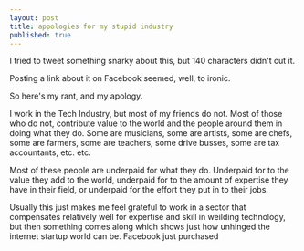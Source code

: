 ```yaml
---
layout: post
title: appologies for my stupid industry
published: true
---
```


I tried to tweet something snarky about this, but 140 characters didn't cut it.

Posting a link about it on Facebook seemed, well, to ironic.

So here's my rant, and my apology.

I work in the Tech Industry, but most of my friends do not. Most of those who do not, contribute value to the world and the people around them in doing what they do. Some are musicians, some are artists, some are chefs, some are farmers, some are teachers, some drive busses, some are tax accountants, etc. etc.

Most of these people are underpaid for what they do. Underpaid for to the value they add to the world, underpaid for to the amount of expertise they have in their field, or underpaid for the effort they put in to their jobs.

Usually this just makes me feel grateful to work in a sector that compensates relatively well for expertise and skill in weilding technology, but then something comes along which shows just how unhinged the internet startup world can be. Facebook just purchased 